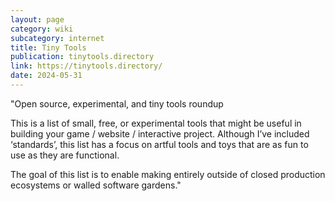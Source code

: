 ```yaml
---
layout: page
category: wiki
subcategory: internet
title: Tiny Tools
publication: tinytools.directory
link: https://tinytools.directory/
date: 2024-05-31
---
```


"Open source, experimental, and tiny tools roundup

This is a list of small, free, or experimental tools that might be useful in building your game / website / interactive project. Although I’ve included ‘standards’, this list has a focus on artful tools and toys that are as fun to use as they are functional.

The goal of this list is to enable making entirely outside of closed production ecosystems or walled software gardens."
